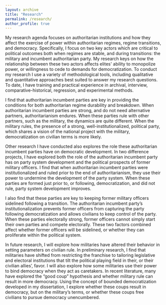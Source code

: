 ```yaml
---
layout: archive
title: "Research"
permalink: /research/
author_profile: true
---
```


My research agenda focuses on authoritarian institutions and how they affect the exercise of power within authoritarian regimes, regime transitions, and democracy. Specifically, I focus on two key actors which are critical to political outcomes both when regimes are stable, and during transitions: the military and incumbent authoritarian party. My research keys on how the relationship between these two actors affects elites' ability to monopolize power, or willingness to cede to demands for democratization. To conduct my research I use a variety of methodological tools, including qualitative and quantitative approaches best suited to answer my research questions. To date, I have training and practical experience in archival, interview, comparative-historical, regression, and experimental methods.

I find that authoritarian incumbent parties are key in providing the conditions for both authoritarian regime durability and breakdown. When authoritarian incumbent parties are strong, and do not need alternative partners, authoritarianism endures. When these parties rule with other partners, such as the military, the dynamics are quite different.  When the military rules, the presence of a strong, well-institutionalized, political party, which shares a vision of the national project with the military, democratization on civilian terms is more likely. 

Other research I have conducted also explores the role these authoritarian incumbent parties have on democratic development. In two difference projects, I have explored both the role of the authoritarian incumbent party has on party system development and the political prospects of former military officers. I find that when authoritarian incumbent parties were institutionalized and ruled prior to the end of authoritarianism, they use their power to undermine the development of the party system. When these parties are formed just prior to, or following, democratization, and did not rule, party system development improves. 

I also find that these parties are key to keeping former military officers sidelined following a transition. The authoritarian incumbent party’s institutionalization prevents former officers from capturing the party following democratization and allows civilians to keep control of the party. When these parties electorally strong, former officers cannot simply start their own parties and compete electorally. These two factors combined affect whether former officers will be sidelined, or whether they can proliferate within the political system. 

In future research, I will explore how militaries have altered their behavior in setting parameters on civilian rule. In preliminary research, I find that militaries have shifted from restricting the franchise to tailoring legislative and electoral institutions that tilt the political playing field in their, or their civilian allies’, favor.  I will also explore how some militaries use their power to bind democracy when they act as caretakers. In recent literature, many have explored the “good coup” hypothesis and whether military rule can result in more democracy. Using the concept of bounded democratization developed in my dissertation, I explore whether these coups result in democracy, but on the military’s terms, or whether these coups free civilians to pursue democracy unencumbered. 

